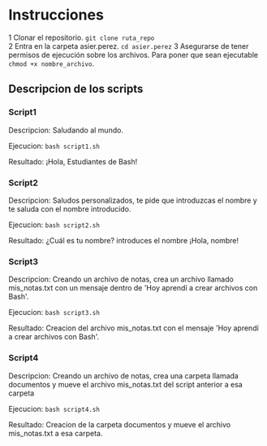 # Instrucciones
1 Clonar el repositorio. ```git clone ruta_repo```  
2 Entra en la carpeta asier.perez.  ```cd asier.perez```
3 Asegurarse de tener permisos de ejecución sobre los archivos. Para poner que sean ejecutable ```chmod +x nombre_archivo```.

## Descripcion de los scripts
### Script1 
Descripcion: Saludando al mundo.

Ejecucion: ```bash script1.sh```

Resultado: ¡Hola, Estudiantes de Bash!

### Script2
Descripcion: Saludos personalizados, te pide que introduzcas el nombre y te saluda con el nombre introducido.

Ejecucion: ```bash script2.sh```

Resultado: ¿Cuál es tu nombre? introduces el nombre
¡Hola, nombre!

### Script3
Descripcion: Creando un archivo de notas, crea un archivo llamado mis_notas.txt con un mensaje dentro de 'Hoy aprendí a crear archivos con Bash'.

Ejecucion: ```bash script3.sh```

Resultado: Creacion del archivo mis_notas.txt con el mensaje 'Hoy aprendí a crear archivos con Bash'.

### Script4
Descripcion: Creando un archivo de notas, crea una carpeta llamada documentos y mueve el archivo mis_notas.txt del script anterior a esa carpeta

Ejecucion: ```bash script4.sh```

Resultado: Creacion de la carpeta documentos y mueve el archivo mis_notas.txt a esa carpeta.